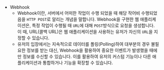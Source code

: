 - Webhook
    - Webhook이란, 서버에서 어떠한 작업이 수행 되었을 때 해당 작어비 수행되었음을 `HTTP POST`로 알리는 개념을 말합니다. Webhook을 구현한 웹 애플리케이션은, 특정 작업이 수행될 때 `URL`에 대해 `POST`방식으로 요청을 생성합니다. 이 때, URL(콜백 URL)은 웹 애플리케이션을 사용하는 유저가 자신의 `URL`을 지정할 수 있습니다.
    - 유저의 입장에서는 지속적으로 데이터를 폴링(Polling)하여 대부분의 경우 불필요한 정보를 받는 대신, Webhook을 활용하여 중요한 이벤트가 발생했을 때에만 정보를 수신할 수 있습니다. 이를 활용하여 유저의 커스텀 기능이나 다른 애플리케이션과 통합하거나 기능을 확장할 수 있습니다.
